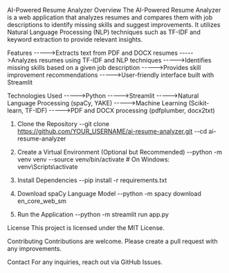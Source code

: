 AI-Powered Resume Analyzer
Overview
The AI-Powered Resume Analyzer is a web application that analyzes resumes and compares them with job descriptions to identify missing skills and suggest improvements. It utilizes Natural Language Processing (NLP) techniques such as TF-IDF and keyword extraction to provide relevant insights.

Features
----->Extracts text from PDF and DOCX resumes
----->Analyzes resumes using TF-IDF and NLP techniques
----->Identifies missing skills based on a given job description
----->Provides skill improvement recommendations
----->User-friendly interface built with Streamlit

Technologies Used
----->Python
----->Streamlit
----->Natural Language Processing (spaCy, YAKE)
----->Machine Learning (Scikit-learn, TF-IDF)
----->PDF and DOCX processing (pdfplumber, docx2txt)

1. Clone the Repository
--git clone https://github.com/YOUR_USERNAME/ai-resume-analyzer.git
--cd ai-resume-analyzer

2. Create a Virtual Environment (Optional but Recommended)
--python -m venv venv
--source venv/bin/activate   # On Windows: venv\Scripts\activate

3. Install Dependencies
--pip install -r requirements.txt

4. Download spaCy Language Model
--python -m spacy download en_core_web_sm

5. Run the Application
--python -m streamlit run app.py

License
This project is licensed under the MIT License.

Contributing
Contributions are welcome. Please create a pull request with any improvements.

Contact
For any inquiries, reach out via GitHub Issues.
